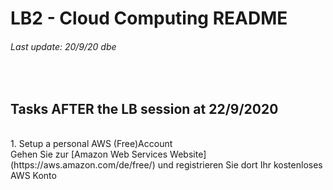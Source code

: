 # LB2 - Cloud Computing README
###### Last update: 20/9/20 dbe
</br>

## Tasks AFTER the LB session at 22/9/2020
</br>
1. Setup a personal AWS (Free)Account
</br>
Gehen Sie zur [Amazon Web Services Website](https://aws.amazon.com/de/free/) und registrieren Sie dort Ihr kostenloses AWS Konto
</br>
</br>
